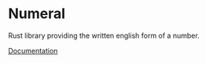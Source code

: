 # Numeral
Rust library providing the written english form of a number.

[Documentation](https://letheed.github.io/numeral/numeral/index.html)

